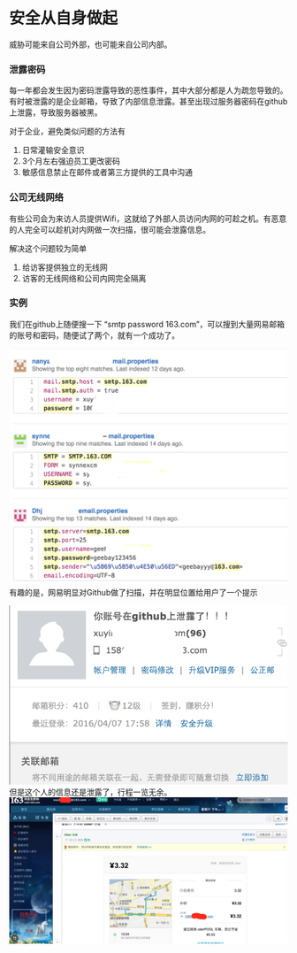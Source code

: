 # 安全从自身做起

威胁可能来自公司外部，也可能来自公司内部。

### 泄露密码

每一年都会发生因为密码泄露导致的恶性事件，其中大部分都是人为疏忽导致的。有时被泄露的是企业邮箱，导致了内部信息泄露。甚至出现过服务器密码在github上泄露，导致服务器被黑。

对于企业，避免类似问题的方法有

1. 日常灌输安全意识
2. 3个月左右强迫员工更改密码
3. 敏感信息禁止在邮件或者第三方提供的工具中沟通

### 公司无线网络

有些公司会为来访人员提供Wifi，这就给了外部人员访问内网的可趁之机。有恶意的人完全可以趁机对内网做一次扫描，很可能会泄露信息。

解决这个问题较为简单

1. 给访客提供独立的无线网
2. 访客的无线网络和公司内网完全隔离

### 实例

我们在github上随便搜一下 “smtp password 163.com”，可以搜到大量网易邮箱的账号和密码，随便试了两个，就有一个成功了。

![邮件泄露](images/mail_leak1.png)
有趣的是，网易明显对Github做了扫描，并在明显位置给用户了一个提示

![邮件泄露](images/mail_leak2.png)
但是这个人的信息还是泄露了，行程一览无余。
![邮件泄露](images/mail_leak3.png)
